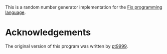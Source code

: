 This is a random number generator implementation for the [Fix programming language](https://github.com/tttmmmyyyy/fixlang).

# Acknowledgements

The original version of this program was written by [pt9999](https://github.com/pt9999).